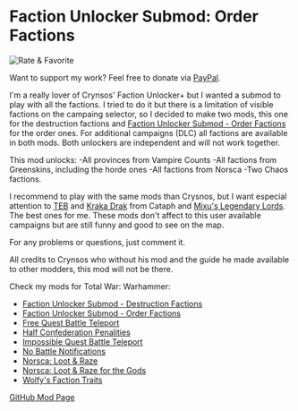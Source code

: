 # Faction Unlocker Submod: Order Factions

![Rate & Favorite](https://i.imgur.com/fVVaDCS.gif)

Want to support my work? Feel free to donate via
[PayPal](paypal.me/echaravolar).

I'm a really lover of Crynsos' Faction Unlocker+ but I wanted a submod to play
with all the factions. I tried to do it but there is a limitation of visible
factions on the campaing selector, so I decided to make two mods, this one for
the destruction factions and [Faction Unlocker Submod - Order Factions](http://steamcommunity.com/sharedfiles/filedetails/?id=1105739425) for the
order ones. For additional campaigns (DLC) all factions are available in both
mods. Both unlockers are independent and will not work together.

This mod unlocks:
-All provinces from Vampire Counts
-All factions from Greenskins, including the horde ones
-All factions from Norsca
-Two Chaos factions.

I recommend to play with the same mods than Crysnos, but I want especial
attention to [TEB](https://steamcommunity.com/sharedfiles/filedetails/?id=708051537)
and [Kraka Drak](https://steamcommunity.com/sharedfiles/filedetails/?id=765204760)
from Cataph and [Mixu's Legendary Lords](https://steamcommunity.com/sharedfiles/filedetails/?id=904487915).
The best ones for me. These mods don't affect to this user available campaigns
but are still funny and good to see on the map.

For any problems or questions, just comment it.

All credits to Crynsos who without his mod and the guide he made available to
other modders, this mod will not be there.

Check my mods for Total War: Warhammer:

* [Faction Unlocker Submod - Destruction Factions](http://steamcommunity.com/sharedfiles/filedetails/?id=1105739137)
* [Faction Unlocker Submod - Order Factions](http://steamcommunity.com/sharedfiles/filedetails/?id=1105739425)
* [Free Quest Battle Teleport](http://steamcommunity.com/sharedfiles/filedetails/?id=1118166368)
* [Half Confederation Penalities](http://steamcommunity.com/sharedfiles/filedetails/?id=1132916263)
* [Impossible Quest Battle Teleport](https://steamcommunity.com/sharedfiles/filedetails/?id=1118164395)
* [No Battle Notifications](http://steamcommunity.com/sharedfiles/filedetails/?id=1132916287)
* [Norsca: Loot & Raze](https://steamcommunity.com/sharedfiles/filedetails/?id=1118362434)
* [Norsca: Loot & Raze for the Gods](https://steamcommunity.com/sharedfiles/filedetails/?id=1118471309)
* [Wolfy's Faction Traits](http://steamcommunity.com/sharedfiles/filedetails/?id=1107494226)

[GitHub Mod Page](https://github.com/msolefonte/tww-mods-collection/mods/norsca-loot-and-raze)
